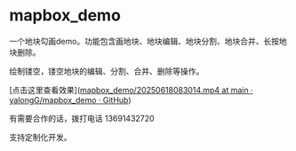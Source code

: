 # mapbox_demo

一个地块勾画demo。功能包含画地块、地块编辑、地块分割、地块合并、长按地块删除。

绘制镂空，镂空地块的编辑、分割、合并、删除等操作。

[点击这里查看效果]([mapbox_demo/20250618083014.mp4 at main · yalongG/mapbox_demo · GitHub](https://github.com/yalongG/mapbox_demo/blob/main/20250618083014.mp4))

有需要合作的话，拨打电话 13691432720

支持定制化开发。